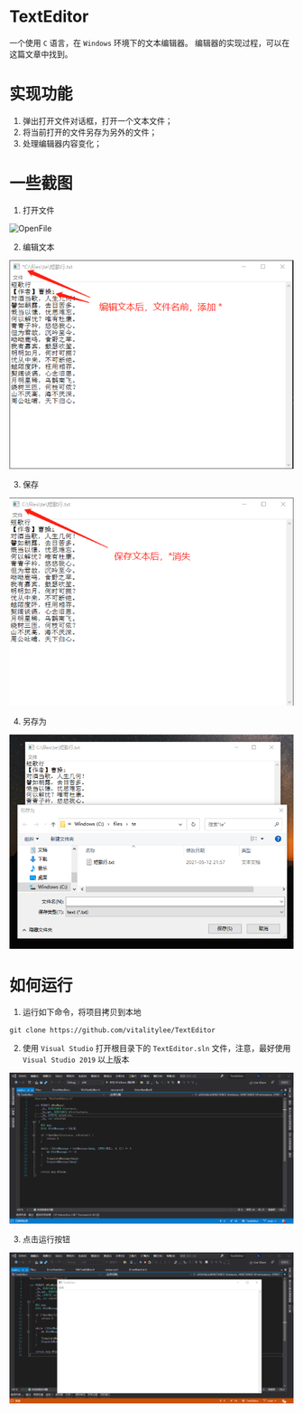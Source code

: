 # TextEditor

一个使用 `C` 语言，在 `Windows` 环境下的文本编辑器。
编辑器的实现过程，可以在这篇文章中找到。

# 实现功能

1. 弹出打开文件对话框，打开一个文本文件；
2. 将当前打开的文件另存为另外的文件；
3. 处理编辑器内容变化；

# 一些截图

1. 打开文件

![OpenFile](https://github.com/vitalitylee/TextEditor/blob/main/docs/imgs/open_file.png)

2. 编辑文本

![EditContent](docs/imgs/edit_content.png)

3. 保存

![SaveFile](docs/imgs/save_file.png)

4. 另存为

![SaveAs](docs/imgs/save_file_as.png)

# 如何运行

1. 运行如下命令，将项目拷贝到本地

```
git clone https://github.com/vitalitylee/TextEditor
```

2. 使用 `Visual Studio` 打开根目录下的 `TextEditor.sln` 文件，注意，最好使用 `Visual Studio 2019` 以上版本

![打开项目](docs/imgs/open_sln.png)

3. 点击运行按钮

![点击运行](docs/imgs/vs_run.png)
